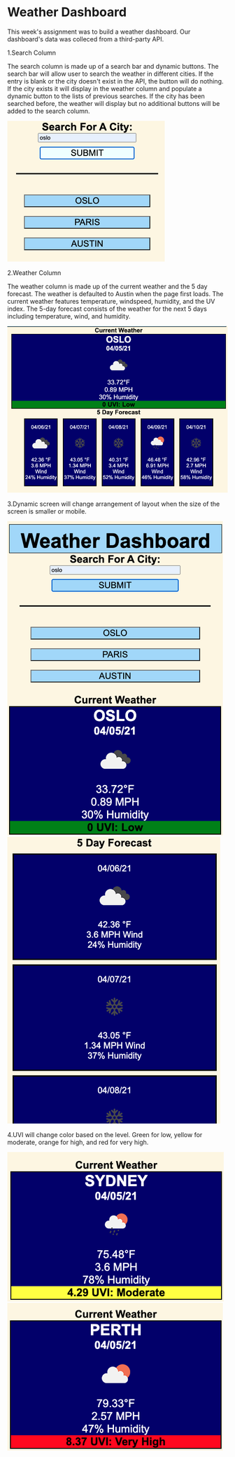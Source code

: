 # Weather Dashboard

This week's assignment was to build a weather dashboard. Our dashboard's data was colleced from a third-party API. 

1.Search Column

The search column is made up of a search bar and dynamic buttons. The search bar will allow user to search the weather in different cities. If the entry is blank or the city doesn't exist in the API, the button will do nothing. If the city exists it will display in the weather column and populate a dynamic button to the lists of previous searches. If the city has been searched before, the weather will display but no additional buttons will be added to the search column. 

![ImageOfSearchColumn](./assets/images/searchCol.png)

2.Weather Column

The weather column is made up of the current weather and the 5 day forecast. The weather is defaulted to Austin when the page first loads. The current weather features temperature, windspeed, humidity, and the UV index. The 5-day forecast consists of the weather for the next 5 days including temperature, wind, and humidity. 

![ImageOfWeatherColumn](./assets/images/weatherCol.png)

3.Dynamic screen will change arrangement of layout when the size of the screen is smaller or mobile.

![ImageOfDynamicLayout1](./assets/images/dynaLayout1.png)![ImageOfDynamicLayout2](./assets/images/dynaLayout2.png)

4.UVI will change color based on the level. Green for low, yellow for moderate, orange for high, and red for very high.

![ImageOfUVIlow](./assets/images/highUVI.png)![ImageOfUVIhigh](./assets/images/higherUVI.png)